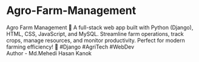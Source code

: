 # Agro-Farm-Management
Agro Farm Management 🌱
A full-stack web app built with Python (Django), HTML, CSS, JavaScript, and MySQL. Streamline farm operations, track crops, manage resources, and monitor productivity. Perfect for modern farming efficiency! 🚜 #Django #AgriTech #WebDev
<br>
Author - Md.Mehedi Hasan Kanok
